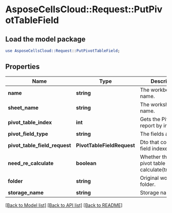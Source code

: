 # AsposeCellsCloud::Request::PutPivotTableField 

## Load the model package
```perl
use AsposeCellsCloud::Request::PutPivotTableField;
```

## Properties
Name | Type | Description | Notes
------------ | ------------- | ------------- | -------------
**name** | **string** | The workbook name. |
**sheet_name** | **string** | The worksheet name. |
**pivot_table_index** | **int** | Gets the PivotTable report by index. |
**pivot_field_type** | **string** | The fields area type. |
**pivot_table_field_request** | **PivotTableFieldRequest** | Dto that conrains field indexes |
**need_re_calculate** | **boolean** | Whether the specific pivot table calculate(true/false). |
**folder** | **string** | Original workbook folder. |
**storage_name** | **string** | Storage name. |  

[[Back to Model list]](../README.md#documentation-for-requests) [[Back to API list]](../README.md#documentation-for-api-endpoints) [[Back to README]](../README.md)

